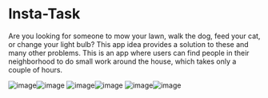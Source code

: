 # Insta-Task
Are you looking for someone to mow your lawn, walk the dog, feed your cat, or change your light bulb? This app idea provides a solution to these and many other problems. This is an app where users can find people in their neighborhood to do small work around the house, which takes only a couple of hours.

![image](https://user-images.githubusercontent.com/96276293/163466529-081cb79a-02a4-414e-a0ca-51698dcc7b89.png)![image](https://user-images.githubusercontent.com/96276293/163466769-85033c46-c7ec-474b-8240-4d4466f337a9.png) ![image](https://user-images.githubusercontent.com/96276293/163466918-c2561ac4-760f-4d30-82c4-21d4977a15ec.png)![image](https://user-images.githubusercontent.com/96276293/163467096-c34224f6-65de-43d0-b83f-93cdebd62f98.png)
![image](https://user-images.githubusercontent.com/96276293/163467276-94b8f6f1-bdd6-4833-9d64-605b06f120f6.png)![image](https://user-images.githubusercontent.com/96276293/163467452-913313a3-0e5d-4ad8-8093-1691641263ce.png)





